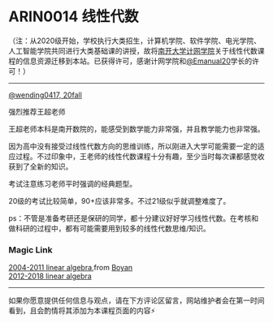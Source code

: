 
# ARIN0014 线性代数

（注：从2020级开始，学校执行大类招生，计算机学院、软件学院、电光学院、人工智能学院共同进行大类基础课的讲授，故将[南开大学计网学院](https://nkucs.icu)关于线性代数课程的信息资源迁移到本站。已获得许可，感谢计网学院和[@Emanual20](https://github.com/Emanual20)学长的许可！）

------

[@wending0417, 20fall](https://github.com/wending0417)

强烈推荐王超老师

王超老师本科是南开数院的，能感受到数学能力非常强，并且教学能力也非常强。

因为高中没有接受过线性代数方向的思维训练，所以刚进入大学可能需要一定的适应过程。不过印象中，王老师的线性代数课程十分有趣，至少当时每次课都感觉收获到了全新的知识。

考试注意练习老师平时强调的经典题型。

20级的考试比较简单，90+应该非常多。不过21级似乎就调整难度了。

ps：不管是准备考研还是保研的同学，都十分建议好好学习线性代数。在考核和做科研的过程中，都有可能需要用到较多的线性代数思维/知识。

### Magic Link

[2004-2011 linear algebra](https://github.com/NKUSE-ICU/NKUSE.ICU/tree/main/resources/grade-1/ARIN0014/),from [Boyan](https://github.com/NKUSunBoyan)\
[2012-2018 linear algebra](https://github.com/NKUSE-ICU/NKUSE.ICU/tree/main/resources/grade-1/ARIN0014/)

------

如果你愿意提供任何信息与观点，请在下方评论区留言，网站维护者会在第一时间看到，且会酌情将其添加为本课程页面的内容⚡️